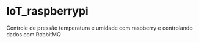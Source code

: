 # IoT_raspberrypi
Controle de pressão temperatura e umidade com raspberry e controlando dados com RabbitMQ
